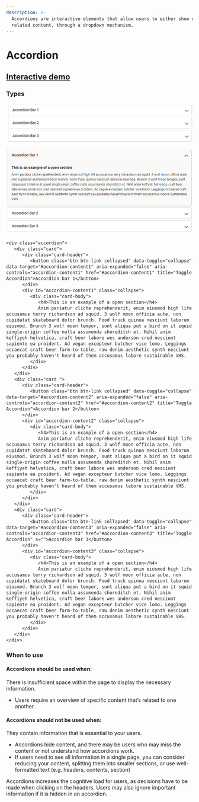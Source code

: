 ```yaml
---
description: >-
  Accordions are interactive elements that allow users to either show or hide
  related content, through a dropdown mechanism.
---
```


# Accordion

## [Interactive demo](http://cloud.crimsonlogic.com/2021/website/jds/v1/components.html#accordion-wrapper)

### Types

![Accordion collapsed](../.gitbook/assets/image%20%283%29.png)

![Accordion opened](../.gitbook/assets/image%20%2810%29.png)

```text
<div class="accordion">
   <div class="card">
      <div class="card-header">
         <button class="btn btn-link collapsed" data-toggle="collapse" data-target="#accordion-content1" aria-expanded="false" aria-controls="accordion-content1" href="#accordion-content1" title="Toggle Accordion">Accordion bar 1</button>
      </div>
      <div id="accordion-content1" class="collapse">
         <div class="card-body">
            <h4>This is an example of a open section</h4>
            Anim pariatur cliche reprehenderit, enim eiusmod high life accusamus terry richardson ad squid. 3 wolf moon officia aute, non cupidatat skateboard dolor brunch. Food truck quinoa nesciunt laborum eiusmod. Brunch 3 wolf moon tempor, sunt aliqua put a bird on it squid single-origin coffee nulla assumenda shoreditch et. Nihil anim keffiyeh helvetica, craft beer labore wes anderson cred nesciunt sapiente ea proident. Ad vegan excepteur butcher vice lomo. Leggings occaecat craft beer farm-to-table, raw denim aesthetic synth nesciunt you probably haven't heard of them accusamus labore sustainable VHS. 
         </div>
      </div>
   </div>
   <div class="card ">
      <div class="card-header">
         <button class="btn btn-link collapsed" data-toggle="collapse" data-target="#accordion-content2" aria-expanded="false" aria-controls="accordion-content2" href="#accordion-content2" title="Toggle Accordion">Accordion bar 2</button>
      </div>
      <div id="accordion-content2" class="collapse">
         <div class="card-body">
            <h4>This is an example of a open section</h4>
            Anim pariatur cliche reprehenderit, enim eiusmod high life accusamus terry richardson ad squid. 3 wolf moon officia aute, non cupidatat skateboard dolor brunch. Food truck quinoa nesciunt laborum eiusmod. Brunch 3 wolf moon tempor, sunt aliqua put a bird on it squid single-origin coffee nulla assumenda shoreditch et. Nihil anim keffiyeh helvetica, craft beer labore wes anderson cred nesciunt sapiente ea proident. Ad vegan excepteur butcher vice lomo. Leggings occaecat craft beer farm-to-table, raw denim aesthetic synth nesciunt you probably haven't heard of them accusamus labore sustainable VHS. 
         </div>
      </div>
   </div>
   <div class="card">
      <div class="card-header">
         <button class="btn btn-link collapsed" data-toggle="collapse" data-target="#accordion-content3" aria-expanded="false" aria-controls="accordion-content3" href="#accordion-content3" title="Toggle Accordion" s="">Accordion bar 3</button>
      </div>
      <div id="accordion-content3" class="collapse">
         <div class="card-body">
            <h4>This is an example of a open section</h4>
            Anim pariatur cliche reprehenderit, enim eiusmod high life accusamus terry richardson ad squid. 3 wolf moon officia aute, non cupidatat skateboard dolor brunch. Food truck quinoa nesciunt laborum eiusmod. Brunch 3 wolf moon tempor, sunt aliqua put a bird on it squid single-origin coffee nulla assumenda shoreditch et. Nihil anim keffiyeh helvetica, craft beer labore wes anderson cred nesciunt sapiente ea proident. Ad vegan excepteur butcher vice lomo. Leggings occaecat craft beer farm-to-table, raw denim aesthetic synth nesciunt you probably haven't heard of them accusamus labore sustainable VHS. 
         </div>
      </div>
   </div>
</div>
```

### When to use

#### Accordions should be used when:

There is insufficient space within the page to display the necessary information.

* Users require an overview of specific content that’s related to one another.

#### Accordions should not be used when:

They contain information that is essential to your users.

* Accordions hide content, and there may be users who may miss the content or not understand how accordions work.
* If users need to see all information in a single page, you can consider reducing your content, splitting them into smaller sections, or use well-formatted text \(e.g. headers, contents, section\)

Accordions increases the cognitive load for users, as decisions have to be made when clicking on the headers. Users may also ignore important information if it is hidden in an accordion.

